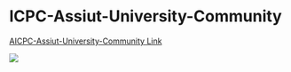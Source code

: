 # ICPC-Assiut-University-Community

[AICPC-Assiut-University-Community Link](https://codeforces.com/group/MWSDmqGsZm/contests)

<img align="center" src="https://i.postimg.cc/d3f7stKQ/icpc.png">
